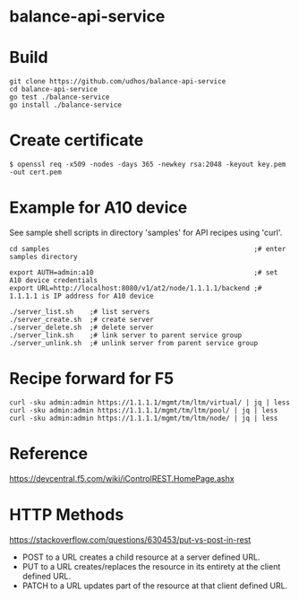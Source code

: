 # balance-api-service

# Build

    git clone https://github.com/udhos/balance-api-service
    cd balance-api-service
    go test ./balance-service
    go install ./balance-service

# Create certificate

    $ openssl req -x509 -nodes -days 365 -newkey rsa:2048 -keyout key.pem -out cert.pem

# Example for A10 device

See sample shell scripts in directory 'samples' for API recipes using 'curl'.

    cd samples                                                   ;# enter samples directory

    export AUTH=admin:a10                                        ;# set A10 device credentials
    export URL=http://localhost:8080/v1/at2/node/1.1.1.1/backend ;# 1.1.1.1 is IP address for A10 device

    ./server_list.sh    ;# list servers
    ./server_create.sh  ;# create server
    ./server_delete.sh  ;# delete server
    ./server_link.sh    ;# link server to parent service group
    ./server_unlink.sh  ;# unlink server from parent service group

# Recipe forward for F5

    curl -sku admin:admin https://1.1.1.1/mgmt/tm/ltm/virtual/ | jq | less
    curl -sku admin:admin https://1.1.1.1/mgmt/tm/ltm/pool/ | jq | less
    curl -sku admin:admin https://1.1.1.1/mgmt/tm/ltm/node/ | jq | less

# Reference

https://devcentral.f5.com/wiki/iControlREST.HomePage.ashx

# HTTP Methods

https://stackoverflow.com/questions/630453/put-vs-post-in-rest

- POST to a URL creates a child resource at a server defined URL.
- PUT to a URL creates/replaces the resource in its entirety at the client defined URL.
- PATCH to a URL updates part of the resource at that client defined URL.


